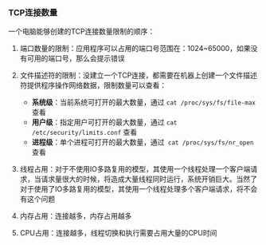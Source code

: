 

### TCP连接数量

一个电脑能够创建的TCP连接数量限制的顺序：

1. 端口数量的限制：应用程序可以占用的端口号范围在：1024~65000，如果没有可用的端口号，那么会提示错误
2. 文件描述符的限制：没建立一个TCP连接，都需要在机器上创建一个文件描述符提供程序操作网络数据，限制数量可以查看：
   - **系统级**：当前系统可打开的最大数量，通过 `cat /proc/sys/fs/file-max` 查看
   - **用户级**：指定用户可打开的最大数量，通过 `cat /etc/security/limits.conf` 查看
   - **进程级**：单个进程可打开的最大数量，通过` cat /proc/sys/fs/nr_open` 查看

3. 线程占用：对于不使用IO多路复用的模型，其使用一个线程处理一个客户端请求，当请求量很大的时候，将造成大量线程同时运行，系统开销巨大。当然了对于使用了IO多路复用的模型，其使用一个线程处理多个客户端请求，将不会有这个问题
4. 内存占用：连接越多，内存占用越多
5. CPU占用：连接越多，线程切换和执行需要占用大量的CPU时间



















